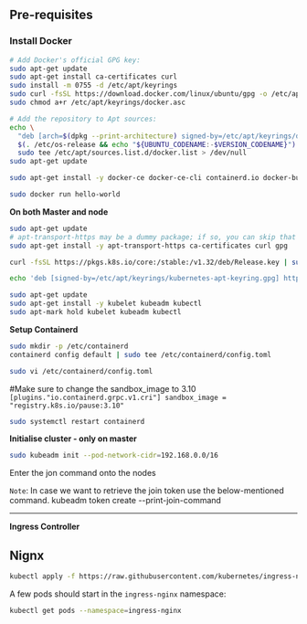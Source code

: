 ## Pre-requisites

### Install Docker

```bash
# Add Docker's official GPG key:
sudo apt-get update
sudo apt-get install ca-certificates curl
sudo install -m 0755 -d /etc/apt/keyrings
sudo curl -fsSL https://download.docker.com/linux/ubuntu/gpg -o /etc/apt/keyrings/docker.asc
sudo chmod a+r /etc/apt/keyrings/docker.asc

# Add the repository to Apt sources:
echo \
  "deb [arch=$(dpkg --print-architecture) signed-by=/etc/apt/keyrings/docker.asc] https://download.docker.com/linux/ubuntu \
  $(. /etc/os-release && echo "${UBUNTU_CODENAME:-$VERSION_CODENAME}") stable" | \
  sudo tee /etc/apt/sources.list.d/docker.list > /dev/null
sudo apt-get update

sudo apt-get install -y docker-ce docker-ce-cli containerd.io docker-buildx-plugin docker-compose-plugin 

sudo docker run hello-world
```

**On both Master and node**

```bash
sudo apt-get update
# apt-transport-https may be a dummy package; if so, you can skip that package
sudo apt-get install -y apt-transport-https ca-certificates curl gpg

curl -fsSL https://pkgs.k8s.io/core:/stable:/v1.32/deb/Release.key | sudo gpg --dearmor -o /etc/apt/keyrings/kubernetes-apt-keyring.gpg

echo 'deb [signed-by=/etc/apt/keyrings/kubernetes-apt-keyring.gpg] https://pkgs.k8s.io/core:/stable:/v1.32/deb/ /' | sudo tee /etc/apt/sources.list.d/kubernetes.list

sudo apt-get update
sudo apt-get install -y kubelet kubeadm kubectl
sudo apt-mark hold kubelet kubeadm kubectl
```

**Setup Containerd**

```bash
sudo mkdir -p /etc/containerd
containerd config default | sudo tee /etc/containerd/config.toml

sudo vi /etc/containerd/config.toml
```
#Make sure to change the sandbox_image to 3.10
`[plugins."io.containerd.grpc.v1.cri"]
  sandbox_image = "registry.k8s.io/pause:3.10"`

```bash
sudo systemctl restart containerd
```
**Initialise cluster - only on master**

```bash
sudo kubeadm init --pod-network-cidr=192.168.0.0/16
```

Enter the jon command onto the nodes

`Note`: In case we want to retrieve the join token use the below-mentioned command.
kubeadm token create --print-join-command

---

**Ingress Controller**

## Nignx

```bash
kubectl apply -f https://raw.githubusercontent.com/kubernetes/ingress-nginx/controller-v1.12.1/deploy/static/provider/cloud/deploy.yaml
```
A few pods should start in the `ingress-nginx` namespace:

```bash
kubectl get pods --namespace=ingress-nginx
```